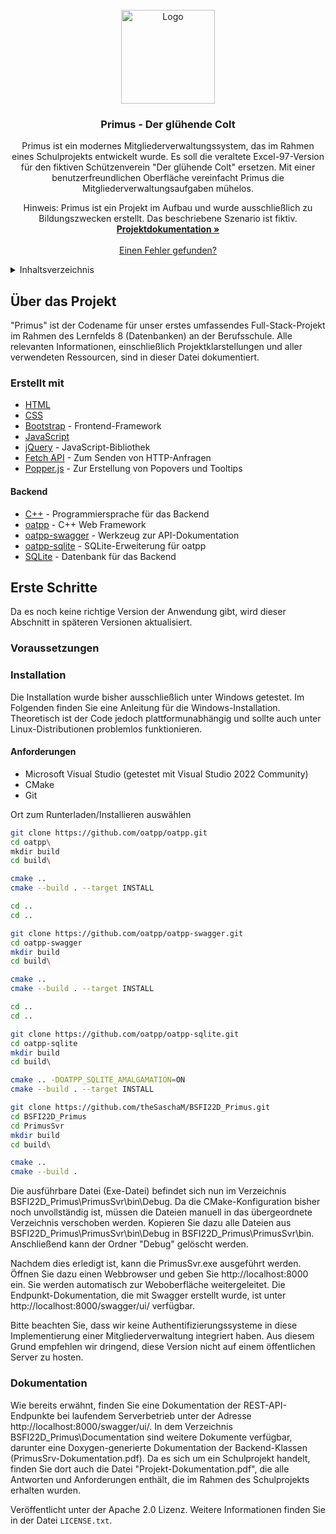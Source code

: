 <br />
<div align="center">
  <a href="https://github.com/theSaschaM/BSFI22D_Primus/">
    <img src="ProjectAssets/General/Logo - Der glühende Colt 512x512.jpg" alt="Logo" width="150" height="150">
  </a>

  <h3 align="center">Primus - Der glühende Colt</h3>

  <p align="center">
Primus ist ein modernes Mitgliederverwaltungssystem, das im Rahmen eines Schulprojekts entwickelt wurde. Es soll die veraltete Excel-97-Version für den fiktiven Schützenverein "Der glühende Colt" ersetzen. Mit einer benutzerfreundlichen Oberfläche vereinfacht Primus die Mitgliederverwaltungsaufgaben mühelos.

Hinweis: Primus ist ein Projekt im Aufbau und wurde ausschließlich zu Bildungszwecken erstellt. Das beschriebene Szenario ist fiktiv.
    <br />
    <a href="Documentation/Project Primus.md"><strong>Projektdokumentation »</strong></a>
    <br />
    <br />
		<a href="https://github.com/theSaschaM/BSFI22D_Primus/issues">Einen Fehler gefunden?</a>
  </p>
</div>

<details>
  <summary>Inhaltsverzeichnis</summary>
  <ol>
    <li>
      <a href="#about-the-project">Über das Projekt</a>
      <ul>
        <li><a href="#built-with">Erstellt mit</a></li>
      </ul>
    </li>
    <li>
      <a href="#getting-started">Erste Schritte</a>
      <ul>
        <li><a href="#prerequisites">Voraussetzungen</a></li>
        <li><a href="#installation">Installation</a></li>
      </ul>
    </li>
    <li><a href="#contributing">Mitwirken</a></li>
    <li><a href="#license">Lizenz</a></li>
  </ol>
</details>

## Über das Projekt

"Primus" ist der Codename für unser erstes umfassendes Full-Stack-Projekt im Rahmen des Lernfelds 8 (Datenbanken) an der Berufsschule. Alle relevanten Informationen, einschließlich Projektklarstellungen und aller verwendeten Ressourcen, sind in dieser Datei dokumentiert.

### Erstellt mit

* [HTML](https://developer.mozilla.org/de/docs/Web/HTML)
* [CSS](https://developer.mozilla.org/de/docs/Web/CSS)
* [Bootstrap](https://getbootstrap.com/) - Frontend-Framework
* [JavaScript](https://developer.mozilla.org/de/docs/Web/JavaScript)
* [jQuery](https://jquery.com/) - JavaScript-Bibliothek
* [Fetch API](https://developer.mozilla.org/de/docs/Web/API/Fetch_API) - Zum Senden von HTTP-Anfragen
* [Popper.js](https://popper.js.org/) - Zur Erstellung von Popovers und Tooltips

#### Backend

* [C++](https://www.cplusplus.com/) - Programmiersprache für das Backend
* [oatpp](https://oatpp.io/) - C++ Web Framework
* [oatpp-swagger](https://github.com/oatpp/oatpp-swagger) - Werkzeug zur API-Dokumentation
* [oatpp-sqlite](https://github.com/oatpp/oatpp-sqlite) - SQLite-Erweiterung für oatpp
* [SQLite](https://www.sqlite.org/) - Datenbank für das Backend

## Erste Schritte

Da es noch keine richtige Version der Anwendung gibt, wird dieser Abschnitt in späteren Versionen aktualisiert.

### Voraussetzungen


### Installation
Die Installation wurde bisher ausschließlich unter Windows getestet. Im Folgenden finden Sie eine Anleitung für die Windows-Installation. Theoretisch ist der Code jedoch plattformunabhängig und sollte auch unter Linux-Distributionen problemlos funktionieren.

#### Anforderungen
- Microsoft Visual Studio (getestet mit Visual Studio 2022 Community)
- CMake
- Git

Ort zum Runterladen/Installieren auswählen

```bash
git clone https://github.com/oatpp/oatpp.git
cd oatpp\
mkdir build
cd build\

cmake ..
cmake --build . --target INSTALL

cd ..
cd ..

git clone https://github.com/oatpp/oatpp-swagger.git
cd oatpp-swagger
mkdir build
cd build\

cmake ..
cmake --build . --target INSTALL

cd ..
cd ..

git clone https://github.com/oatpp/oatpp-sqlite.git
cd oatpp-sqlite
mkdir build
cd build\

cmake .. -DOATPP_SQLITE_AMALGAMATION=ON
cmake --build . --target INSTALL

git clone https://github.com/theSaschaM/BSFI22D_Primus.git
cd BSFI22D_Primus
cd PrimusSvr
mkdir build
cd build\

cmake ..
cmake --build . 

```

Die ausführbare Datei (Exe-Datei) befindet sich nun im Verzeichnis BSFI22D_Primus\PrimusSvr\bin\Debug. Da die CMake-Konfiguration bisher noch unvollständig ist, müssen die Dateien manuell in das übergeordnete Verzeichnis verschoben werden. Kopieren Sie dazu alle Dateien aus BSFI22D_Primus\PrimusSvr\bin\Debug in BSFI22D_Primus\PrimusSvr\bin\. Anschließend kann der Ordner "Debug" gelöscht werden.

Nachdem dies erledigt ist, kann die PrimusSvr.exe ausgeführt werden. Öffnen Sie dazu einen Webbrowser und geben Sie http://localhost:8000 ein. Sie werden automatisch zur Weboberfläche weitergeleitet. Die Endpunkt-Dokumentation, die mit Swagger erstellt wurde, ist unter http://localhost:8000/swagger/ui/ verfügbar.

Bitte beachten Sie, dass wir keine Authentifizierungssysteme in diese Implementierung einer Mitgliederverwaltung integriert haben. Aus diesem Grund empfehlen wir dringend, diese Version nicht auf einem öffentlichen Server zu hosten.

### Dokumentation

Wie bereits erwähnt, finden Sie eine Dokumentation der REST-API-Endpunkte bei laufendem Serverbetrieb unter der Adresse http://localhost:8000/swagger/ui/. In dem Verzeichnis BSFI22D_Primus\Documentation sind weitere Dokumente verfügbar, darunter eine Doxygen-generierte Dokumentation der Backend-Klassen (PrimusSrv-Dokumentation.pdf). Da es sich um ein Schulprojekt handelt, finden Sie dort auch die Datei "Projekt-Dokumentation.pdf", die alle Antworten und Anforderungen enthält, die im Rahmen des Schulprojekts erhalten wurden.

Veröffentlicht unter der Apache 2.0 Lizenz. Weitere Informationen finden Sie in der Datei `LICENSE.txt`.
```
